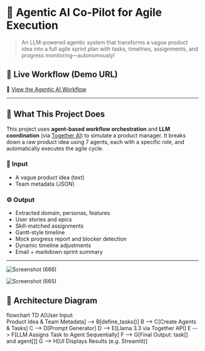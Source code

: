 # 🤖 Agentic AI Co-Pilot for Agile Execution

> An LLM-powered agentic system that transforms a vague product idea into a full agile sprint plan with tasks, timelines, assignments, and progress monitoring—autonomously!

## 🚀 Live Workflow (Demo URL)
🔗 [View the Agentic AI Workflow](https://app.eraser.io/workspace/kr9XxCsZCz7SgFDL7kaX?origin=share)  


---

## 🧩 What This Project Does

This project uses **agent-based workflow orchestration** and **LLM coordination** (via [Together AI](https://www.together.ai/)) to simulate a product manager. It breaks down a raw product idea using 7 agents, each with a specific role, and automatically executes the agile cycle.

### 🎯 Input
- A vague product idea (text)
- Team metadata (JSON)

### ⚙️ Output
- Extracted domain, personas, features
- User stories and epics
- Skill-matched assignments
- Gantt-style timeline
- Mock progress report and blocker detection
- Dynamic timeline adjustments
- Email + markdown sprint summary

---

![Screenshot (666)](https://github.com/user-attachments/assets/72a060d7-f07e-45f7-8015-4b6845e706be)

![Screenshot (665)](https://github.com/user-attachments/assets/9e0bcf75-9e75-4129-bcf9-74f9a9e22057)


## 🧠 Architecture Diagram

flowchart TD
    A[User Input:<br>Product Idea & Team Metadata] --> B[define_tasks()]
    B --> C[Create Agents & Tasks]
    C --> D[Prompt Generator]
    D --> E[Llama 3.3 via Together API]
    E --> F[LLM Assigns Task to Agent Sequentially]
    F --> G[Final Output: task[] and agent[]]
    G --> H[UI Displays Results (e.g. Streamlit)]
